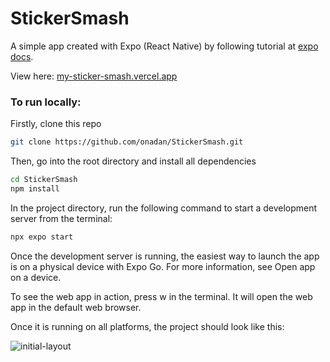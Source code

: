 # StickerSmash

A simple app created with Expo (React Native) by following tutorial at [expo docs](https://docs.expo.dev/tutorial/introduction/).

View here: [my-sticker-smash.vercel.app](https://my-sticker-smash.vercel.app)

### To run locally:
Firstly, clone this repo
```bash
git clone https://github.com/onadan/StickerSmash.git
```
Then, go into the root directory and install all dependencies
```bash
cd StickerSmash
npm install
```
In the project directory, run the following command to start a development server from the terminal:
```bash
npx expo start
```
Once the development server is running, the easiest way to launch the app is on a physical device with Expo Go. For more information, see Open app on a device.

To see the web app in action, press w in the terminal. It will open the web app in the default web browser.

Once it is running on all platforms, the project should look like this:

<!-- ![ezgif-2-e13d47b4f7](https://github.com/onadan/StickerSmash/assets/62123454/2a3b24d9-5eed-4295-94ca-0241ccad8a42)-->
![initial-layout](https://github.com/onadan/StickerSmash/assets/62123454/1a1ec76d-161a-467c-b091-8dd3f5775934)
